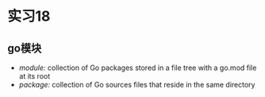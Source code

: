 # 实习18

## go模块

+ *module:* collection of Go packages stored in a file tree with a go.mod file at its root
+ *package:* collection of Go sources files that reside in the same directory